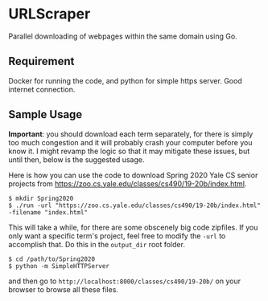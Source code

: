 # URLScraper
Parallel downloading of webpages within the same domain using Go. 

## Requirement
Docker for running the code, and python for simple https server. Good internet connection.  

## Sample Usage
**Important**: you should download each term separately, for there is simply too much congestion and it will probably crash your
computer before you know it. I might revamp the logic so that it may mitigate these issues, but until then, below is the suggested usage. 


Here is how you can use the code to download Spring 2020 Yale CS senior projects from https://zoo.cs.yale.edu/classes/cs490/19-20b/index.html.
```
$ mkdir Spring2020
$ ./run -url "https://zoo.cs.yale.edu/classes/cs490/19-20b/index.html" -filename "index.html"
```
This will take a while, for there are some obscenely big code zipfiles.
If you only want a specific term's project, feel free to modify the `-url` to accomplish that. 
Do this in the `output_dir` root folder. 
```
$ cd /path/to/Spring2020
$ python -m SimpleHTTPServer 
```
and then go to `http://localhost:8000/classes/cs490/19-20b/` on your browser to browse all these files. 

